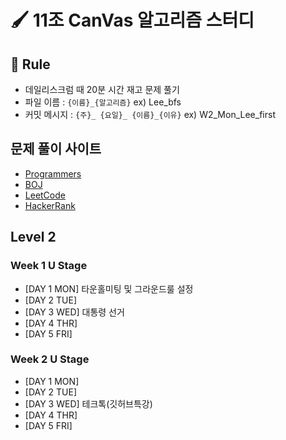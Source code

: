 # 🖌️ 11조 CanVas 알고리즘 스터디 

## 📏 Rule
- 데일리스크럼 때 20분 시간 재고 문제 풀기  
- 파일 이름 : `{이름}_{알고리즘}` ex) Lee_bfs
- 커밋 메시지 : `{주}_ {요일}_ {이름}_{이유}` ex) W2_Mon_Lee_first

## 문제 풀이 사이트
- [Programmers](https://programmers.co.kr/learn/challenges)
- [BOJ](https://www.acmicpc.net/)
- [LeetCode](https://leetcode.com/)
- [HackerRank](https://www.hackerrank.com/dashboard)


## Level 2 

### Week 1 U Stage

- [DAY 1 MON] 타운홀미팅 및 그라운드룰 설정 
- [DAY 2 TUE] 
- [DAY 3 WED] 대통령 선거 
- [DAY 4 THR] 
- [DAY 5 FRI] 

### Week 2 U Stage

- [DAY 1 MON] 
- [DAY 2 TUE] 
- [DAY 3 WED] 테크톡(깃허브특강)
- [DAY 4 THR] 
- [DAY 5 FRI] 




